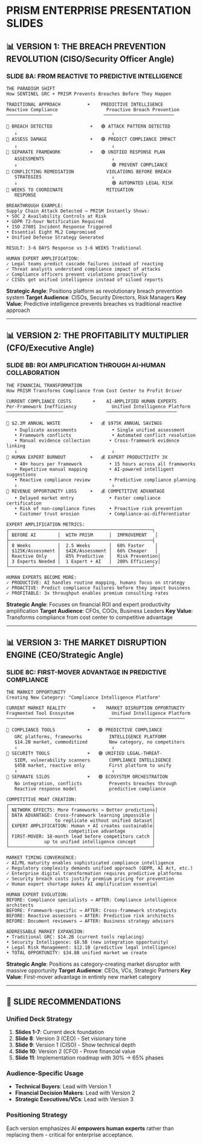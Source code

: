 # PRISM ENTERPRISE PRESENTATION SLIDES

## 📊 VERSION 1: THE BREACH PREVENTION REVOLUTION (CISO/Security Officer Angle)

### SLIDE 8A: FROM REACTIVE TO PREDICTIVE INTELLIGENCE

```
THE PARADIGM SHIFT
How SENTINEL GRC + PRISM Prevents Breaches Before They Happen

TRADITIONAL APPROACH          ➤    PREDICTIVE INTELLIGENCE
Reactive Compliance                  Proactive Breach Prevention
─────────────────                   ──────────────────────────

🔴 BREACH DETECTED              ➤   🟢 ATTACK PATTERN DETECTED
   ↓                                   ↓
🔴 ASSESS DAMAGE                ➤   🟢 PREDICT COMPLIANCE IMPACT
   ↓                                   ↓
🔴 SEPARATE FRAMEWORK           ➤   🟢 UNIFIED RESPONSE PLAN
   ASSESSMENTS                         ↓
   ↓                                   🟢 PREVENT COMPLIANCE
🔴 CONFLICTING REMEDIATION            VIOLATIONS BEFORE BREACH
   STRATEGIES                          ↓
   ↓                                   🟢 AUTOMATED LEGAL RISK
🔴 WEEKS TO COORDINATE                MITIGATION
   RESPONSE

BREAKTHROUGH EXAMPLE:
Supply Chain Attack Detected → PRISM Instantly Shows:
• SOC 2 Availability Controls at Risk
• GDPR 72-hour Notification Required  
• ISO 27001 Incident Response Triggered
• Essential Eight ML2 Compromised
• Unified Defense Strategy Generated

RESULT: 3-6 DAYS Response vs 3-6 WEEKS Traditional

HUMAN EXPERT AMPLIFICATION:
✓ Legal teams predict cascade failures instead of reacting
✓ Threat analysts understand compliance impact of attacks  
✓ Compliance officers prevent violations proactively
✓ CISOs get unified intelligence instead of siloed reports
```

**Strategic Angle**: Positions platform as revolutionary breach prevention system
**Target Audience**: CISOs, Security Directors, Risk Managers
**Key Value**: Predictive intelligence prevents breaches vs traditional reactive approach

---

## 📊 VERSION 2: THE PROFITABILITY MULTIPLIER (CFO/Executive Angle)

### SLIDE 8B: ROI AMPLIFICATION THROUGH AI-HUMAN COLLABORATION

```
THE FINANCIAL TRANSFORMATION
How PRISM Transforms Compliance from Cost Center to Profit Driver

CURRENT COMPLIANCE COSTS        ➤    AI-AMPLIFIED HUMAN EXPERTS
Per-Framework Inefficiency             Unified Intelligence Platform
─────────────────────                ──────────────────────────

💸 $2.3M ANNUAL WASTE           ➤   💰 $975K ANNUAL SAVINGS
   • Duplicate assessments             • Single unified assessment
   • Framework conflicts               • Automated conflict resolution
   • Manual evidence collection       • Cross-framework evidence linking
   ↓                                   ↓
💸 HUMAN EXPERT BURNOUT         ➤   💰 EXPERT PRODUCTIVITY 3X
   • 40+ hours per framework          • 15 hours across all frameworks
   • Repetitive manual mapping        • AI-powered intelligent suggestions
   • Reactive compliance review       • Predictive compliance planning
   ↓                                   ↓
💸 REVENUE OPPORTUNITY LOSS     ➤   💰 COMPETITIVE ADVANTAGE
   • Delayed market entry             • Faster compliance certification
   • Risk of non-compliance fines     • Proactive risk prevention
   • Customer trust erosion           • Compliance-as-differentiator

EXPERT AMPLIFICATION METRICS:
┌─────────────────────────────────────────────────────┐
│ BEFORE AI        │  WITH PRISM      │  IMPROVEMENT   │
├─────────────────────────────────────────────────────┤
│ 8 Weeks          │  2.5 Weeks       │  68% Faster    │
│ $125K/Assessment │  $42K/Assessment │  66% Cheaper   │
│ Reactive Only    │  85% Predictive  │  Risk Prevention│
│ 3 Experts Needed │  1 Expert + AI   │  200% Efficiency│
└─────────────────────────────────────────────────────┘

HUMAN EXPERTS BECOME MORE:
✓ PRODUCTIVE: AI handles routine mapping, humans focus on strategy
✓ PROACTIVE: Predict compliance failures before they impact business  
✓ PROFITABLE: 3x throughput enables premium consulting rates
```

**Strategic Angle**: Focuses on financial ROI and expert productivity amplification
**Target Audience**: CFOs, COOs, Business Leaders
**Key Value**: Transforms compliance from cost center to competitive advantage

---

## 📊 VERSION 3: THE MARKET DISRUPTION ENGINE (CEO/Strategic Angle)

### SLIDE 8C: FIRST-MOVER ADVANTAGE IN PREDICTIVE COMPLIANCE

```
THE MARKET OPPORTUNITY
Creating New Category: "Compliance Intelligence Platform"

CURRENT MARKET REALITY          ➤    MARKET DISRUPTION OPPORTUNITY
Fragmented Tool Ecosystem              Unified Intelligence Platform
──────────────────────                ────────────────────────────

🔵 COMPLIANCE TOOLS            ➤   🟢 PREDICTIVE COMPLIANCE
   GRC platforms, frameworks          INTELLIGENCE PLATFORM
   $14.2B market, commoditized        New category, no competitors
   ↓                                   ↓
🔵 SECURITY TOOLS              ➤   🟢 UNIFIED LEGAL-THREAT-
   SIEM, vulnerability scanners       COMPLIANCE INTELLIGENCE  
   $45B market, reactive only         First platform to unify
   ↓                                   ↓
🔵 SEPARATE SILOS              ➤   🟢 ECOSYSTEM ORCHESTRATION
   No integration, conflicts          Prevents breaches through
   Reactive response model            predictive compliance

COMPETITIVE MOAT CREATION:
┌─────────────────────────────────────────────────────┐
│ NETWORK EFFECTS: More frameworks → Better predictions│
│ DATA ADVANTAGE: Cross-framework learning impossible │
│                 to replicate without unified dataset│
│ EXPERT AMPLIFICATION: Human + AI creates sustainable│
│                      competitive advantage          │
│ FIRST-MOVER: 18-month lead before competitors catch │
│             up to unified intelligence concept      │
└─────────────────────────────────────────────────────┘

MARKET TIMING CONVERGENCE:
✓ AI/ML maturity enables sophisticated compliance intelligence
✓ Regulatory complexity demands unified approach (GDPR, AI Act, etc.)
✓ Enterprise digital transformation requires predictive platforms
✓ Security breach costs justify premium pricing for prevention
✓ Human expert shortage makes AI amplification essential

HUMAN EXPERT EVOLUTION:
BEFORE: Compliance specialists → AFTER: Compliance intelligence architects
BEFORE: Framework-specific → AFTER: Cross-framework strategists  
BEFORE: Reactive assessors → AFTER: Predictive risk architects
BEFORE: Document reviewers → AFTER: Business strategy advisors

ADDRESSABLE MARKET EXPANSION:
• Traditional GRC: $14.2B (current tools replacing)
• Security Intelligence: $8.5B (new integration opportunity) 
• Legal Risk Management: $12.1B (predictive legal intelligence)
• TOTAL OPPORTUNITY: $34.8B unified market we create
```

**Strategic Angle**: Positions as category-creating market disruptor with massive opportunity
**Target Audience**: CEOs, VCs, Strategic Partners
**Key Value**: First-mover advantage in entirely new market category

---

## 🎯 SLIDE RECOMMENDATIONS

### Unified Deck Strategy
1. **Slides 1-7**: Current deck foundation
2. **Slide 8**: Version 3 (CEO) - Set visionary tone
3. **Slide 9**: Version 1 (CISO) - Show technical depth
4. **Slide 10**: Version 2 (CFO) - Prove financial value
5. **Slide 11**: Implementation roadmap with 30% → 65% phases

### Audience-Specific Usage
- **Technical Buyers**: Lead with Version 1
- **Financial Decision Makers**: Lead with Version 2
- **Strategic Executives/VCs**: Lead with Version 3

### Positioning Strategy
Each version emphasizes AI **empowers human experts** rather than replacing them - critical for enterprise acceptance.